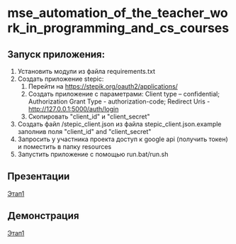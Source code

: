 # mse_automation_of_the_teacher_work_in_programming_and_cs_courses
## Запуск приложения:
1. Установить модули из файла requirements.txt
2. Создать приложение stepiс:
   1. Перейти на https://stepik.org/oauth2/applications/
   2. Создать приложение с параметрами: 
    Client type – confidential;
    Authorization Grant Type - authorization-code;
    Redirect Uris - http://127.0.0.1:5000/auth/login
   3. Скопировать "client_id" и "client_secret"
3. Создать файл /stepic_client.json из файла stepic_client.json.example заполнив поля "client_id" and "client_secret" 
4. Запросить у участника проекта доступ к google api (получить токен) и поместить в папку resources
5. Запустить приложение с помощью run.bat/run.sh
## Презентации
[Этап1](https://github.com/moevm/mse_automation_of_the_teacher_work_in_programming_and_cs_courses/raw/master/%D0%9F%D1%80%D0%BE%D0%B5%D0%BA%D1%824_%D0%AD%D1%82%D0%B0%D0%BF1.pptx)
## Демонстрация
[Этап1](https://youtu.be/miiINJJ0cvg)
